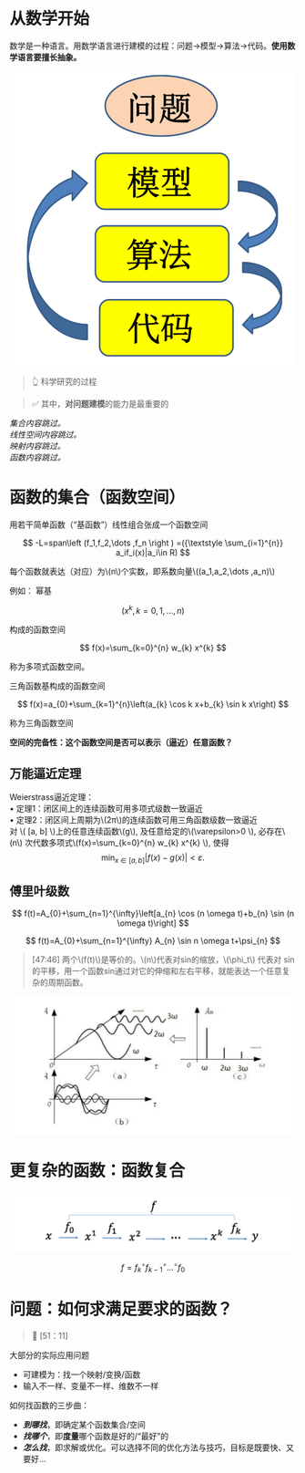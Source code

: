 # 从数学开始

数学是一种语言。用数学语言进行建模的过程：问题→模型->算法->代码。**使用数学语言要擅长抽象。**

![](../assets/1.PNG)
> &#x1F446; 科学研究的过程

> &#x2705; 其中，**对问题建模**的能力是最重要的

*集合内容跳过。*    
*线性空间内容跳过。*    
*映射内容跳过。*    
*函数内容跳过。*   

# 函数的集合（函数空间）

用若干简单函数（“基函数”）线性组合张成一个函数空间

$$
-L=span\left (f_1,f_2,\dots ,f_n \right ) =({\textstyle \sum_{i=1}^{n}} a_if_i(x)|a_i\in R)
$$

每个函数就表达（对应）为\\(n\\)个实数，即系数向量\\((a_1,a_2,\dots ,a_n)\\)

例如：
幂基

$$
   ( x^{k},k=0,1,\dots ,n )
$$ 

构成的函数空间

$$
f(x)=\sum_{k=0}^{n} w_{k} x^{k}
$$    

称为多项式函数空间。  

三角函数基构成的函数空间      

$$
f(x)=a_{0}+\sum_{k=1}^{n}\left(a_{k} \cos k x+b_{k} \sin k x\right)
$$

称为三角函数空间  

**空间的完备性：这个函数空间是否可以表示（逼近）任意函数？**

## 万能逼近定理

Weierstrass逼近定理：  
• 定理1：闭区间上的连续函数可用多项式级数一致逼近  
• 定理2：闭区间上周期为\\(2π\\)的连续函数可用三角函数级数一致逼近  
对 \\( [a, b]  \\)上的任意连续函数\\(g\\), 及任意给定的\\(\varepsilon>0 \\), 必存在\\(n\\) 次代数多项式\\(f(x)=\sum_{k=0}^{n} w_{k} x^{k} \\), 使得
$$
\min _{x \in[a, b]}|f(x)-g(x)|<\varepsilon.
$$  

## 傅里叶级数
$$
f(t)=A_{0}+\sum_{n=1}^{\infty}\left[a_{n} \cos (n \omega t)+b_{n} \sin (n \omega t)\right]
$$

$$
f(t)=A_{0}+\sum_{n=1}^{\infty} A_{n} \sin n \omega t+\psi_{n}
$$

> [47:46] 两个\\(f(t)\\)是等价的。\\(n\\)代表对sin的缩放，\\(\phi_t\\) 代表对 sin 的平移，用一个函数sin通过对它的伸缩和左右平移，就能表达一个任意复杂的周期函数。

![](../assets/47-1.png)

# 更复杂的函数：函数复合
![](../assets/48-1.png)  

$$
f=f_{k}{ }^{\circ} f_{k-1}{ }^{\circ} \ldots{ }^{\circ} f_{0}
$$ 

# 问题：如何求满足要求的函数？

> &#x1F50E; [51：11]  

大部分的实际应用问题  
- 可建模为：找一个映射/变换/函数  
- 输入不一样、变量不一样、维数不一样  

如何找函数的三步曲：  
- ___到哪找___，即确定某个函数集合/空间  
- ___找哪个___，即**度量**哪个函数是好的/“最好”的  
- ___怎么找___，即求解或优化。可以选择不同的优化方法与技巧，目标是既要快、又要好…  
